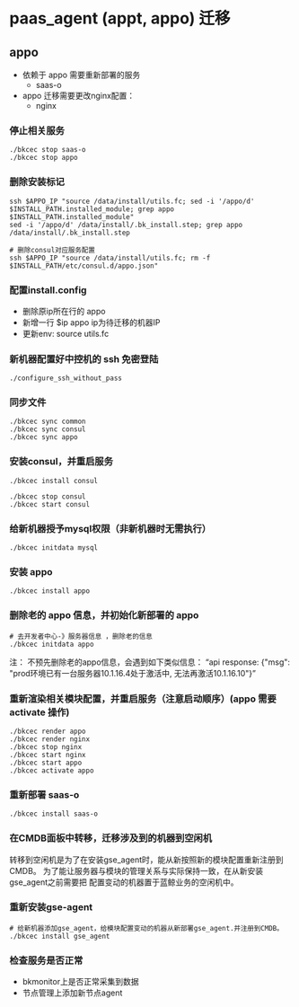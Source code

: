 # paas_agent (appt, appo) 迁移

## appo

- 依赖于 appo 需要重新部署的服务
  - saas-o
- appo 迁移需要更改nginx配置：
  - nginx

### 停止相关服务

    ./bkcec stop saas-o
    ./bkcec stop appo

### 删除安装标记

    ssh $APPO_IP "source /data/install/utils.fc; sed -i '/appo/d' $INSTALL_PATH.installed_module; grep appo $INSTALL_PATH.installed_module"
    sed -i '/appo/d' /data/install/.bk_install.step; grep appo /data/install/.bk_install.step

    # 删除consul对应服务配置
    ssh $APPO_IP "source /data/install/utils.fc; rm -f $INSTALL_PATH/etc/consul.d/appo.json"

### 配置install.config

- 删除原ip所在行的 appo
- 新增一行 $ip appo ip为待迁移的机器IP
- 更新env: source utils.fc

### 新机器配置好中控机的 ssh 免密登陆

    ./configure_ssh_without_pass

### 同步文件

    ./bkcec sync common
    ./bkcec sync consul
    ./bkcec sync appo

### 安装consul，并重启服务

    ./bkcec install consul
    
    ./bkcec stop consul
    ./bkcec start consul

### 给新机器授予mysql权限（非新机器时无需执行）

    ./bkcec initdata mysql

### 安装 appo

    ./bkcec install appo

### 删除老的 appo 信息，并初始化新部署的 appo

    # 去开发者中心-》服务器信息 ，删除老的信息
    ./bkcec initdata appo

注： 不预先删除老的appo信息，会遇到如下类似信息：
“api response: {"msg": "prod环境已有一台服务器10.1.16.4处于激活中, 无法再激活10.1.16.10"}”

### 重新渲染相关模块配置，并重启服务（注意启动顺序）(appo 需要 activate 操作)

    ./bkcec render appo
    ./bkcec render nginx
    ./bkcec stop nginx
    ./bkcec start nginx
    ./bkcec start appo
    ./bkcec activate appo

### 重新部署 saas-o

    ./bkcec install saas-o

### 在CMDB面板中转移，迁移涉及到的机器到空闲机

转移到空闲机是为了在安装gse_agent时，能从新按照新的模块配置重新注册到CMDB。
为了能让服务器与模块的管理关系与实际保持一致，在从新安装gse_agent之前需要把
配置变动的机器置于蓝鲸业务的空闲机中。

### 重新安装gse-agent

    # 给新机器添加gse_agent，给模块配置变动的机器从新部署gse_agent.并注册到CMDB。
    ./bkcec install gse_agent

### 检查服务是否正常

- bkmonitor上是否正常采集到数据
- 节点管理上添加新节点agent
